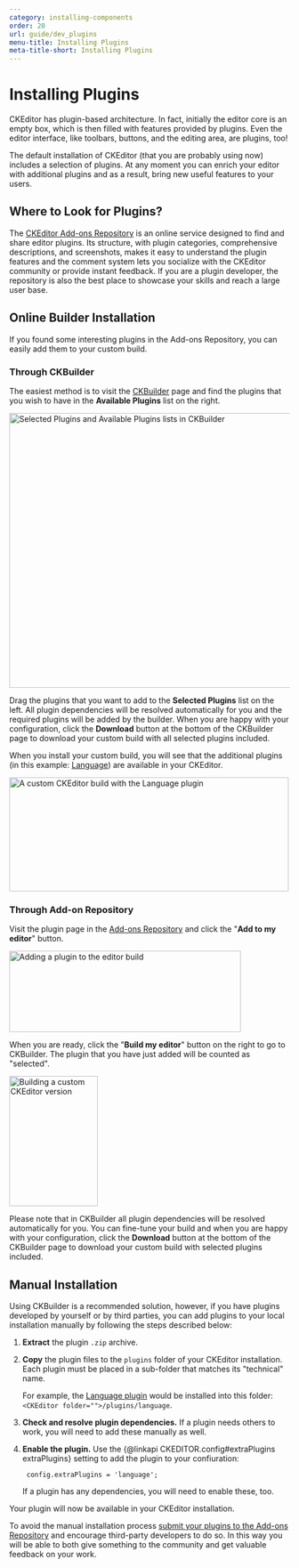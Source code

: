 ```yaml
---
category: installing-components
order: 20
url: guide/dev_plugins
menu-title: Installing Plugins
meta-title-short: Installing Plugins
---
```

<!--
Copyright (c) 2003-2018, CKSource - Frederico Knabben. All rights reserved.
For licensing, see LICENSE.md.
-->

# Installing Plugins

CKEditor has plugin-based architecture. In fact, initially the editor core is an empty box, which is then filled with features provided by plugins. Even the editor interface, like toolbars, buttons, and the editing area, are plugins, too!

The default installation of CKEditor (that you are probably using now) includes a selection of plugins. At any moment you can enrich your editor with additional plugins and as a result, bring new useful features to your users.

## Where to Look for Plugins?

The [CKEditor Add-ons Repository](https://ckeditor.com/cke4/addons/plugins/all) is an online service designed to find and share editor plugins. Its structure, with plugin categories, comprehensive descriptions, and screenshots, makes it easy to understand the plugin features and the comment system lets you socialize with the CKEditor community or provide instant feedback. If you are a plugin developer, the repository is also the best place to showcase your skills and reach a large user base.

## Online Builder Installation

If you found some interesting plugins in the Add-ons Repository, you can easily add them to your custom build.

### Through CKBuilder

The easiest method is to visit the [CKBuilder](https://ckeditor.com/cke4/builder) page and find the plugins that you wish to have in the **Available Plugins** list on the right.

<img src="%BASE_PATH%/assets/img/add_plugin_ckbuilder_3.png" alt="Selected Plugins and Available Plugins lists in CKBuilder" width="778" height="494">

Drag the plugins that you want to add to the **Selected Plugins** list on the left. All plugin dependencies will be resolved automatically for you and the required plugins will be added by the builder. When you are happy with your configuration, click the **Download** button at the bottom of the CKBuilder page to download your custom build with all selected plugins included.

When you install your custom build, you will see that the additional plugins (in this example: [Language](https://ckeditor.com/cke4/addon/language)) are available in your CKEditor.

<img src="%BASE_PATH%/assets/img/add_plugin_ckbuilder_4.png" alt="A custom CKEditor build with the Language plugin" width="502" height="205">

### Through Add-on Repository

Visit the plugin page in the [Add-ons Repository](https://ckeditor.com/cke4/addons/plugins/all) and click the "**Add to my editor**" button.

<img src="%BASE_PATH%/assets/img/add_plugin_ckbuilder_1.png" alt="Adding a plugin to the editor build" width="416" height="146">

When you are ready, click the "**Build my editor**" button on the right to go to CKBuilder. The plugin that you have just added will be counted as "selected".

<img src="%BASE_PATH%/assets/img/add_plugin_ckbuilder_2.png" alt="Building a custom CKEditor version" width="159" height="234">

Please note that in CKBuilder all plugin dependencies will be resolved automatically for you. You can fine-tune your build and when you are happy with your configuration, click the **Download** button at the bottom of the CKBuilder page to download your custom build with selected plugins included.

## Manual Installation

Using CKBuilder is a recommended solution, however, if you have plugins developed by yourself or by third parties, you can add plugins to your local installation manually by following the steps described below:

1. **Extract** the plugin `.zip` archive.

2. **Copy** the plugin files to the `plugins` folder of your CKEditor installation. Each plugin must be placed in a sub-folder that matches its "technical" name.

	For example, the [Language plugin](https://ckeditor.com/cke4/addon/language) would be installed into this folder: `<CKEditor folder="">/plugins/language`.

3. **Check and resolve plugin dependencies.** If a plugin needs others to work, you will need to add these manually as well.

4. **Enable the plugin.** Use the {@linkapi CKEDITOR.config#extraPlugins extraPlugins} setting to add the plugin to your confiuration:

		config.extraPlugins = 'language';

	If a plugin has any dependencies, you will need to enable these, too.

Your plugin will now be available in your CKEditor installation.

<info-box hint=""> To avoid the manual installation process <a href="https://ckeditor.com/cke4/add/plugin">submit your plugins to the Add-ons Repository</a> and encourage third-party developers to do so. In this way you will be able to both give something to the community and get valuable feedback on your work.
</info-box>
</CKEditor></img></img></img></img>